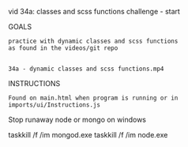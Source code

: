vid 34a: classes and scss functions challenge - start




GOALS

    practice with dynamic classes and scss functions
    as found in the videos/git repo


    34a - dynamic classes and scss functions.mp4
        






INSTRUCTIONS

    Found on main.html when program is running or in imports/ui/Instructions.js



Stop runaway node or mongo on windows

taskkill /f /im mongod.exe
taskkill /f /im node.exe